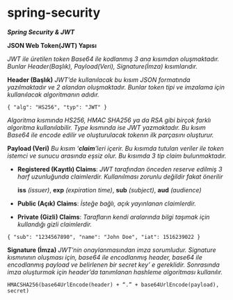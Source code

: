 # spring-security

***Spring Security & JWT***

**JSON Web Token(JWT) Yapısı**

*JWT ile üretilen token Base64 ile kodlanmış 3 ana kısımdan oluşmaktadır. Bunlar Header(Başlık), Payload(Veri), Signature(İmza) kısımlarıdır.*

**Header (Başlık)**
*JWT’de kullanılacak bu kısım JSON formatında yazılmaktadır ve 2 alandan oluşmaktadır. Bunlar token tipi ve imzalama için kullanılacak algoritmanın adıdır.*

`{
  "alg": "HS256",
  "typ": "JWT"
}`

*Algoritma kısmında HS256, HMAC SHA256 ya da RSA gibi birçok farklı algoritma kullanılabilir. Type kısmında ise JWT yazmaktadır. Bu kısım Base64 ile encode edilir ve oluşturulacak tokenın ilk parçasını oluşturur.*

**Payload (Veri)** 
*Bu kısım ‘**claim**’leri içerir. Bu kısımda tutulan veriler ile token istemci ve sunucu arasında eşsiz olur. Bu kısımda 3 tip claim bulunmaktadır.*

- **Registered (Kayıtlı) Claims**:
*JWT tarafından önceden reserve edilmiş 3 harf uzunluğunda claimlerdir. Kullanılması zorunlu değildir fakat önerilir*

    **iss** *(issuer)*, **exp** *(expiration time)*, **sub** *(subject)*, **aud** *(audience)*
    
- **Public (Açık) Claims**: *İsteğe bağlı, açık yayınlanan claimlerdir.*

- **Private (Gizli) Claims**: *Tarafların kendi aralarında bilgi taşımak için kullandığı gizli claimlerdir.*   

`{
  "sub": "1234567890",
  "name": "John Doe",
  "iat": 1516239022
}`

**Signature (İmza)**
*JWT’nin onaylanmasından imza sorumludur. Signature kısmınının oluşması için, base64 ile encodlanmış header, base64 ile encodlanmış payload ve belirlenen bir secret key’ e gereklidir. Sonrasında imza oluşturmak için header’da tanımlanan hashleme algoritması kullanılır.*

`HMACSHA256(base64UrlEncode(header) + “.” + base64UrlEncode(payload), secret)`
